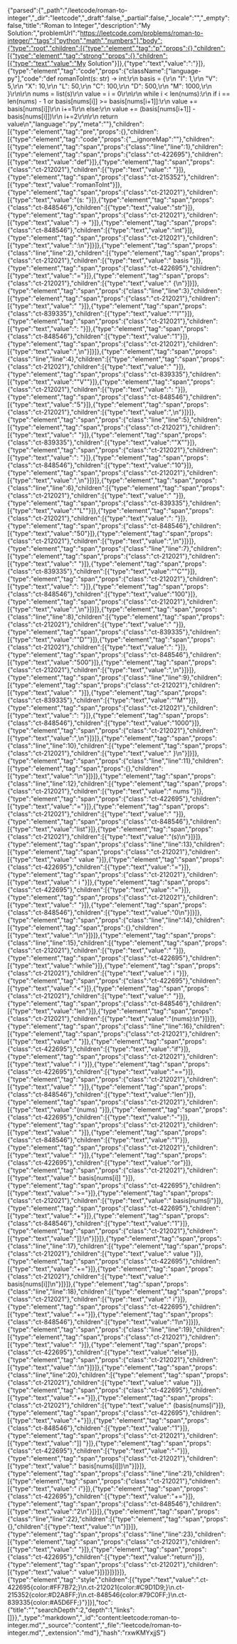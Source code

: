 {"parsed":{"_path":"/leetcode/roman-to-integer","_dir":"leetcode","_draft":false,"_partial":false,"_locale":"","_empty":false,"title":"Roman to Integer","description":"My Solution:","problemUrl":"https://leetcode.com/problems/roman-to-integer/","tags":["python","math","numbers"],"body":{"type":"root","children":[{"type":"element","tag":"p","props":{},"children":[{"type":"element","tag":"strong","props":{},"children":[{"type":"text","value":"My Solution"}]},{"type":"text","value":":"}]},{"type":"element","tag":"code","props":{"className":["language-py"],"code":"def romanToInt(s: str) -> int:\r\n        basis = {\r\n                \"I\": 1,\r\n                \"V\": 5,\r\n                \"X\": 10,\r\n                \"L\": 50,\r\n                \"C\": 100,\r\n                \"D\": 500,\r\n                \"M\": 1000,\r\n        }\r\n\r\n        nums = list(s)\r\n        value = i = 0\r\n\r\n        while i < len(nums):\r\n                if i == len(nums) - 1 or basis[nums[i]] >= basis[nums[i+1]]:\r\n                        value += basis[nums[i]]\r\n                        i+=1\r\n                else:\r\n                        value += (basis[nums[i+1]] - basis[nums[i]])\r\n                        i+=2\r\n\r\n        return value\n","language":"py","meta":""},"children":[{"type":"element","tag":"pre","props":{},"children":[{"type":"element","tag":"code","props":{"__ignoreMap":""},"children":[{"type":"element","tag":"span","props":{"class":"line","line":1},"children":[{"type":"element","tag":"span","props":{"class":"ct-422695"},"children":[{"type":"text","value":"def"}]},{"type":"element","tag":"span","props":{"class":"ct-212021"},"children":[{"type":"text","value":" "}]},{"type":"element","tag":"span","props":{"class":"ct-215352"},"children":[{"type":"text","value":"romanToInt"}]},{"type":"element","tag":"span","props":{"class":"ct-212021"},"children":[{"type":"text","value":"(s: "}]},{"type":"element","tag":"span","props":{"class":"ct-848546"},"children":[{"type":"text","value":"str"}]},{"type":"element","tag":"span","props":{"class":"ct-212021"},"children":[{"type":"text","value":") -> "}]},{"type":"element","tag":"span","props":{"class":"ct-848546"},"children":[{"type":"text","value":"int"}]},{"type":"element","tag":"span","props":{"class":"ct-212021"},"children":[{"type":"text","value":":\n"}]}]},{"type":"element","tag":"span","props":{"class":"line","line":2},"children":[{"type":"element","tag":"span","props":{"class":"ct-212021"},"children":[{"type":"text","value":"        basis "}]},{"type":"element","tag":"span","props":{"class":"ct-422695"},"children":[{"type":"text","value":"="}]},{"type":"element","tag":"span","props":{"class":"ct-212021"},"children":[{"type":"text","value":" {\n"}]}]},{"type":"element","tag":"span","props":{"class":"line","line":3},"children":[{"type":"element","tag":"span","props":{"class":"ct-212021"},"children":[{"type":"text","value":"                "}]},{"type":"element","tag":"span","props":{"class":"ct-839335"},"children":[{"type":"text","value":"\"I\""}]},{"type":"element","tag":"span","props":{"class":"ct-212021"},"children":[{"type":"text","value":": "}]},{"type":"element","tag":"span","props":{"class":"ct-848546"},"children":[{"type":"text","value":"1"}]},{"type":"element","tag":"span","props":{"class":"ct-212021"},"children":[{"type":"text","value":",\n"}]}]},{"type":"element","tag":"span","props":{"class":"line","line":4},"children":[{"type":"element","tag":"span","props":{"class":"ct-212021"},"children":[{"type":"text","value":"                "}]},{"type":"element","tag":"span","props":{"class":"ct-839335"},"children":[{"type":"text","value":"\"V\""}]},{"type":"element","tag":"span","props":{"class":"ct-212021"},"children":[{"type":"text","value":": "}]},{"type":"element","tag":"span","props":{"class":"ct-848546"},"children":[{"type":"text","value":"5"}]},{"type":"element","tag":"span","props":{"class":"ct-212021"},"children":[{"type":"text","value":",\n"}]}]},{"type":"element","tag":"span","props":{"class":"line","line":5},"children":[{"type":"element","tag":"span","props":{"class":"ct-212021"},"children":[{"type":"text","value":"                "}]},{"type":"element","tag":"span","props":{"class":"ct-839335"},"children":[{"type":"text","value":"\"X\""}]},{"type":"element","tag":"span","props":{"class":"ct-212021"},"children":[{"type":"text","value":": "}]},{"type":"element","tag":"span","props":{"class":"ct-848546"},"children":[{"type":"text","value":"10"}]},{"type":"element","tag":"span","props":{"class":"ct-212021"},"children":[{"type":"text","value":",\n"}]}]},{"type":"element","tag":"span","props":{"class":"line","line":6},"children":[{"type":"element","tag":"span","props":{"class":"ct-212021"},"children":[{"type":"text","value":"                "}]},{"type":"element","tag":"span","props":{"class":"ct-839335"},"children":[{"type":"text","value":"\"L\""}]},{"type":"element","tag":"span","props":{"class":"ct-212021"},"children":[{"type":"text","value":": "}]},{"type":"element","tag":"span","props":{"class":"ct-848546"},"children":[{"type":"text","value":"50"}]},{"type":"element","tag":"span","props":{"class":"ct-212021"},"children":[{"type":"text","value":",\n"}]}]},{"type":"element","tag":"span","props":{"class":"line","line":7},"children":[{"type":"element","tag":"span","props":{"class":"ct-212021"},"children":[{"type":"text","value":"                "}]},{"type":"element","tag":"span","props":{"class":"ct-839335"},"children":[{"type":"text","value":"\"C\""}]},{"type":"element","tag":"span","props":{"class":"ct-212021"},"children":[{"type":"text","value":": "}]},{"type":"element","tag":"span","props":{"class":"ct-848546"},"children":[{"type":"text","value":"100"}]},{"type":"element","tag":"span","props":{"class":"ct-212021"},"children":[{"type":"text","value":",\n"}]}]},{"type":"element","tag":"span","props":{"class":"line","line":8},"children":[{"type":"element","tag":"span","props":{"class":"ct-212021"},"children":[{"type":"text","value":"                "}]},{"type":"element","tag":"span","props":{"class":"ct-839335"},"children":[{"type":"text","value":"\"D\""}]},{"type":"element","tag":"span","props":{"class":"ct-212021"},"children":[{"type":"text","value":": "}]},{"type":"element","tag":"span","props":{"class":"ct-848546"},"children":[{"type":"text","value":"500"}]},{"type":"element","tag":"span","props":{"class":"ct-212021"},"children":[{"type":"text","value":",\n"}]}]},{"type":"element","tag":"span","props":{"class":"line","line":9},"children":[{"type":"element","tag":"span","props":{"class":"ct-212021"},"children":[{"type":"text","value":"                "}]},{"type":"element","tag":"span","props":{"class":"ct-839335"},"children":[{"type":"text","value":"\"M\""}]},{"type":"element","tag":"span","props":{"class":"ct-212021"},"children":[{"type":"text","value":": "}]},{"type":"element","tag":"span","props":{"class":"ct-848546"},"children":[{"type":"text","value":"1000"}]},{"type":"element","tag":"span","props":{"class":"ct-212021"},"children":[{"type":"text","value":",\n"}]}]},{"type":"element","tag":"span","props":{"class":"line","line":10},"children":[{"type":"element","tag":"span","props":{"class":"ct-212021"},"children":[{"type":"text","value":"        }\n"}]}]},{"type":"element","tag":"span","props":{"class":"line","line":11},"children":[{"type":"element","tag":"span","props":{},"children":[{"type":"text","value":"\n"}]}]},{"type":"element","tag":"span","props":{"class":"line","line":12},"children":[{"type":"element","tag":"span","props":{"class":"ct-212021"},"children":[{"type":"text","value":"        nums "}]},{"type":"element","tag":"span","props":{"class":"ct-422695"},"children":[{"type":"text","value":"="}]},{"type":"element","tag":"span","props":{"class":"ct-212021"},"children":[{"type":"text","value":" "}]},{"type":"element","tag":"span","props":{"class":"ct-848546"},"children":[{"type":"text","value":"list"}]},{"type":"element","tag":"span","props":{"class":"ct-212021"},"children":[{"type":"text","value":"(s)\n"}]}]},{"type":"element","tag":"span","props":{"class":"line","line":13},"children":[{"type":"element","tag":"span","props":{"class":"ct-212021"},"children":[{"type":"text","value":"        value "}]},{"type":"element","tag":"span","props":{"class":"ct-422695"},"children":[{"type":"text","value":"="}]},{"type":"element","tag":"span","props":{"class":"ct-212021"},"children":[{"type":"text","value":" i "}]},{"type":"element","tag":"span","props":{"class":"ct-422695"},"children":[{"type":"text","value":"="}]},{"type":"element","tag":"span","props":{"class":"ct-212021"},"children":[{"type":"text","value":" "}]},{"type":"element","tag":"span","props":{"class":"ct-848546"},"children":[{"type":"text","value":"0\n"}]}]},{"type":"element","tag":"span","props":{"class":"line","line":14},"children":[{"type":"element","tag":"span","props":{},"children":[{"type":"text","value":"\n"}]}]},{"type":"element","tag":"span","props":{"class":"line","line":15},"children":[{"type":"element","tag":"span","props":{"class":"ct-212021"},"children":[{"type":"text","value":"        "}]},{"type":"element","tag":"span","props":{"class":"ct-422695"},"children":[{"type":"text","value":"while"}]},{"type":"element","tag":"span","props":{"class":"ct-212021"},"children":[{"type":"text","value":" i "}]},{"type":"element","tag":"span","props":{"class":"ct-422695"},"children":[{"type":"text","value":"<"}]},{"type":"element","tag":"span","props":{"class":"ct-212021"},"children":[{"type":"text","value":" "}]},{"type":"element","tag":"span","props":{"class":"ct-848546"},"children":[{"type":"text","value":"len"}]},{"type":"element","tag":"span","props":{"class":"ct-212021"},"children":[{"type":"text","value":"(nums):\n"}]}]},{"type":"element","tag":"span","props":{"class":"line","line":16},"children":[{"type":"element","tag":"span","props":{"class":"ct-212021"},"children":[{"type":"text","value":"                "}]},{"type":"element","tag":"span","props":{"class":"ct-422695"},"children":[{"type":"text","value":"if"}]},{"type":"element","tag":"span","props":{"class":"ct-212021"},"children":[{"type":"text","value":" i "}]},{"type":"element","tag":"span","props":{"class":"ct-422695"},"children":[{"type":"text","value":"=="}]},{"type":"element","tag":"span","props":{"class":"ct-212021"},"children":[{"type":"text","value":" "}]},{"type":"element","tag":"span","props":{"class":"ct-848546"},"children":[{"type":"text","value":"len"}]},{"type":"element","tag":"span","props":{"class":"ct-212021"},"children":[{"type":"text","value":"(nums) "}]},{"type":"element","tag":"span","props":{"class":"ct-422695"},"children":[{"type":"text","value":"-"}]},{"type":"element","tag":"span","props":{"class":"ct-212021"},"children":[{"type":"text","value":" "}]},{"type":"element","tag":"span","props":{"class":"ct-848546"},"children":[{"type":"text","value":"1"}]},{"type":"element","tag":"span","props":{"class":"ct-212021"},"children":[{"type":"text","value":" "}]},{"type":"element","tag":"span","props":{"class":"ct-422695"},"children":[{"type":"text","value":"or"}]},{"type":"element","tag":"span","props":{"class":"ct-212021"},"children":[{"type":"text","value":" basis[nums[i]] "}]},{"type":"element","tag":"span","props":{"class":"ct-422695"},"children":[{"type":"text","value":">="}]},{"type":"element","tag":"span","props":{"class":"ct-212021"},"children":[{"type":"text","value":" basis[nums[i"}]},{"type":"element","tag":"span","props":{"class":"ct-422695"},"children":[{"type":"text","value":"+"}]},{"type":"element","tag":"span","props":{"class":"ct-848546"},"children":[{"type":"text","value":"1"}]},{"type":"element","tag":"span","props":{"class":"ct-212021"},"children":[{"type":"text","value":"]]:\n"}]}]},{"type":"element","tag":"span","props":{"class":"line","line":17},"children":[{"type":"element","tag":"span","props":{"class":"ct-212021"},"children":[{"type":"text","value":"                        value "}]},{"type":"element","tag":"span","props":{"class":"ct-422695"},"children":[{"type":"text","value":"+="}]},{"type":"element","tag":"span","props":{"class":"ct-212021"},"children":[{"type":"text","value":" basis[nums[i]]\n"}]}]},{"type":"element","tag":"span","props":{"class":"line","line":18},"children":[{"type":"element","tag":"span","props":{"class":"ct-212021"},"children":[{"type":"text","value":"                        i"}]},{"type":"element","tag":"span","props":{"class":"ct-422695"},"children":[{"type":"text","value":"+="}]},{"type":"element","tag":"span","props":{"class":"ct-848546"},"children":[{"type":"text","value":"1\n"}]}]},{"type":"element","tag":"span","props":{"class":"line","line":19},"children":[{"type":"element","tag":"span","props":{"class":"ct-212021"},"children":[{"type":"text","value":"                "}]},{"type":"element","tag":"span","props":{"class":"ct-422695"},"children":[{"type":"text","value":"else"}]},{"type":"element","tag":"span","props":{"class":"ct-212021"},"children":[{"type":"text","value":":\n"}]}]},{"type":"element","tag":"span","props":{"class":"line","line":20},"children":[{"type":"element","tag":"span","props":{"class":"ct-212021"},"children":[{"type":"text","value":"                        value "}]},{"type":"element","tag":"span","props":{"class":"ct-422695"},"children":[{"type":"text","value":"+="}]},{"type":"element","tag":"span","props":{"class":"ct-212021"},"children":[{"type":"text","value":" (basis[nums[i"}]},{"type":"element","tag":"span","props":{"class":"ct-422695"},"children":[{"type":"text","value":"+"}]},{"type":"element","tag":"span","props":{"class":"ct-848546"},"children":[{"type":"text","value":"1"}]},{"type":"element","tag":"span","props":{"class":"ct-212021"},"children":[{"type":"text","value":"]] "}]},{"type":"element","tag":"span","props":{"class":"ct-422695"},"children":[{"type":"text","value":"-"}]},{"type":"element","tag":"span","props":{"class":"ct-212021"},"children":[{"type":"text","value":" basis[nums[i]])\n"}]}]},{"type":"element","tag":"span","props":{"class":"line","line":21},"children":[{"type":"element","tag":"span","props":{"class":"ct-212021"},"children":[{"type":"text","value":"                        i"}]},{"type":"element","tag":"span","props":{"class":"ct-422695"},"children":[{"type":"text","value":"+="}]},{"type":"element","tag":"span","props":{"class":"ct-848546"},"children":[{"type":"text","value":"2\n"}]}]},{"type":"element","tag":"span","props":{"class":"line","line":22},"children":[{"type":"element","tag":"span","props":{},"children":[{"type":"text","value":"\n"}]}]},{"type":"element","tag":"span","props":{"class":"line","line":23},"children":[{"type":"element","tag":"span","props":{"class":"ct-212021"},"children":[{"type":"text","value":"        "}]},{"type":"element","tag":"span","props":{"class":"ct-422695"},"children":[{"type":"text","value":"return"}]},{"type":"element","tag":"span","props":{"class":"ct-212021"},"children":[{"type":"text","value":" value"}]}]}]}]}]},{"type":"element","tag":"style","children":[{"type":"text","value":".ct-422695{color:#FF7B72;}\n.ct-212021{color:#C9D1D9;}\n.ct-215352{color:#D2A8FF;}\n.ct-848546{color:#79C0FF;}\n.ct-839335{color:#A5D6FF;}"}]}],"toc":{"title":"","searchDepth":2,"depth":1,"links":[]}},"_type":"markdown","_id":"content:leetcode:roman-to-integer.md","_source":"content","_file":"leetcode/roman-to-integer.md","_extension":"md"},"hash":"rxwKMYxjjS"}